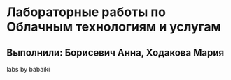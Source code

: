 # Лабораторные работы по Облачным технологиям и услугам
## Выполнили: Борисевич Анна, Ходакова Мария
labs by babaiki
